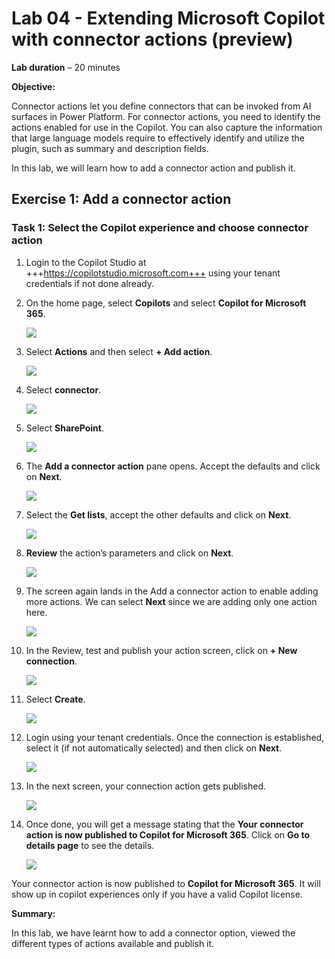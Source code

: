 # **Lab 04 - Extending Microsoft Copilot with connector actions (preview)**

**Lab duration** – 20 minutes

**Objective:**

Connector actions let you define connectors that can be invoked from AI
surfaces in Power Platform. For connector actions, you need to identify
the actions enabled for use in the Copilot. You can also capture the
information that large language models require to effectively identify
and utilize the plugin, such as summary and description fields.

In this lab, we will learn how to add a connector action and publish it.

## **Exercise 1: Add a connector action**

### **Task 1: Select the Copilot experience and choose connector action**

1.  Login to the Copilot Studio at
    +++https://copilotstudio.microsoft.com+++ using your tenant
    credentials if not done already.

2.  On the home page, select **Copilots** and select **Copilot for
    Microsoft 365**.

    ![](./media/image1.png)

3.  Select **Actions** and then select **+ Add action**.

    ![](./media/image2.png)

4.  Select **connector**.

    ![](./media/image3.png)

5.  Select **SharePoint**.

    ![](./media/image4.png)

6.  The **Add a connector action** pane opens. Accept the defaults and
    click on **Next**.

    ![](./media/image5.png)

7.  Select the **Get lists**, accept the other defaults and click on
    **Next**.

    ![](./media/image6.png)

8.  **Review** the action’s parameters and click on **Next**.

    ![](./media/image7.png)

9.  The screen again lands in the Add a connector action to enable
    adding more actions. We can select **Next** since we are adding only
    one action here.

    ![](./media/image8.png)

10. In the Review, test and publish your action screen, click on **+ New
    connection**.

    ![](./media/image9.png)

11. Select **Create**.

    ![](./media/image10.png)

12. Login using your tenant credentials. Once the connection is
    established, select it (if not automatically selected) and then
    click on **Next**.

    ![](./media/image11.png)

13. In the next screen, your connection action gets published.

    ![](./media/image12.png)

14. Once done, you will get a message stating that the **Your**
    **connector action is now published to Copilot for Microsoft 365**.
    Click on **Go to details page** to see the details.

    ![](./media/image13.png)

Your connector action is now published to **Copilot for Microsoft 365**.
It will show up in copilot experiences only if you have a valid Copilot
license.

**Summary:**

In this lab, we have learnt how to add a connector option, viewed the
different types of actions available and publish it.
